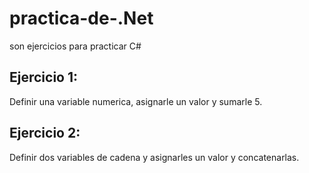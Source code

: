 # practica-de-.Net
son ejercicios para practicar C#

## Ejercicio 1:
Definir una variable numerica, asignarle un valor y sumarle 5.
## Ejercicio 2:
Definir dos variables de cadena y asignarles un valor y concatenarlas.